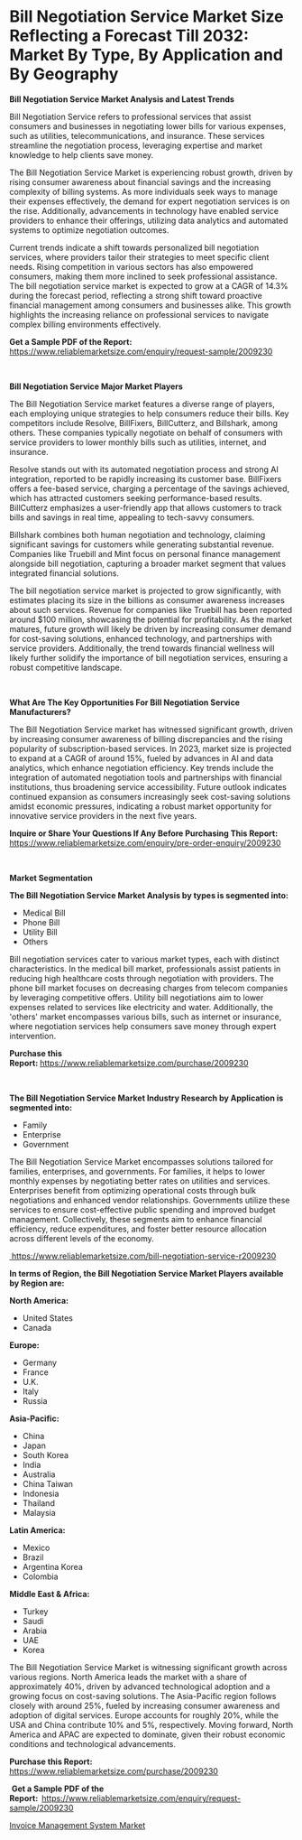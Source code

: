 <p><h1>Bill Negotiation Service Market Size Reflecting a Forecast Till 2032: Market By Type, By Application and By Geography</h1></p><p><strong>Bill Negotiation Service Market Analysis and Latest Trends</strong></p>
<p><p>Bill Negotiation Service refers to professional services that assist consumers and businesses in negotiating lower bills for various expenses, such as utilities, telecommunications, and insurance. These services streamline the negotiation process, leveraging expertise and market knowledge to help clients save money.</p><p>The Bill Negotiation Service Market is experiencing robust growth, driven by rising consumer awareness about financial savings and the increasing complexity of billing systems. As more individuals seek ways to manage their expenses effectively, the demand for expert negotiation services is on the rise. Additionally, advancements in technology have enabled service providers to enhance their offerings, utilizing data analytics and automated systems to optimize negotiation outcomes.</p><p>Current trends indicate a shift towards personalized bill negotiation services, where providers tailor their strategies to meet specific client needs. Rising competition in various sectors has also empowered consumers, making them more inclined to seek professional assistance. The bill negotiation service market is expected to grow at a CAGR of 14.3% during the forecast period, reflecting a strong shift toward proactive financial management among consumers and businesses alike. This growth highlights the increasing reliance on professional services to navigate complex billing environments effectively.</p></p>
<p><strong>Get a Sample PDF of the Report:&nbsp;</strong> <a href="https://www.reliablemarketsize.com/enquiry/request-sample/2009230?utm_campaign=3226&utm_medium=2&utm_source=Github&utm_content=ia&utm_term=10032025&utm_id=bill-negotiation-service">https://www.reliablemarketsize.com/enquiry/request-sample/2009230</a></p>
<p>&nbsp;</p>
<p><strong>Bill Negotiation Service Major Market Players</strong></p>
<p><p>The Bill Negotiation Service market features a diverse range of players, each employing unique strategies to help consumers reduce their bills. Key competitors include Resolve, BillFixers, BillCutterz, and Billshark, among others. These companies typically negotiate on behalf of consumers with service providers to lower monthly bills such as utilities, internet, and insurance.</p><p>Resolve stands out with its automated negotiation process and strong AI integration, reported to be rapidly increasing its customer base. BillFixers offers a fee-based service, charging a percentage of the savings achieved, which has attracted customers seeking performance-based results. BillCutterz emphasizes a user-friendly app that allows customers to track bills and savings in real time, appealing to tech-savvy consumers.</p><p>Billshark combines both human negotiation and technology, claiming significant savings for customers while generating substantial revenue. Companies like Truebill and Mint focus on personal finance management alongside bill negotiation, capturing a broader market segment that values integrated financial solutions.</p><p>The bill negotiation service market is projected to grow significantly, with estimates placing its size in the billions as consumer awareness increases about such services. Revenue for companies like Truebill has been reported around $100 million, showcasing the potential for profitability. As the market matures, future growth will likely be driven by increasing consumer demand for cost-saving solutions, enhanced technology, and partnerships with service providers. Additionally, the trend towards financial wellness will likely further solidify the importance of bill negotiation services, ensuring a robust competitive landscape.</p></p>
<p>&nbsp;</p>
<p><strong>What Are The Key Opportunities For Bill Negotiation Service Manufacturers?</strong></p>
<p><p>The Bill Negotiation Service market has witnessed significant growth, driven by increasing consumer awareness of billing discrepancies and the rising popularity of subscription-based services. In 2023, market size is projected to expand at a CAGR of around 15%, fueled by advances in AI and data analytics, which enhance negotiation efficiency. Key trends include the integration of automated negotiation tools and partnerships with financial institutions, thus broadening service accessibility. Future outlook indicates continued expansion as consumers increasingly seek cost-saving solutions amidst economic pressures, indicating a robust market opportunity for innovative service providers in the next five years.</p></p>
<p><strong>Inquire or Share Your Questions If Any Before Purchasing This Report:</strong> <a href="https://www.reliablemarketsize.com/enquiry/pre-order-enquiry/2009230?utm_campaign=3226&utm_medium=2&utm_source=Github&utm_content=ia&utm_term=10032025&utm_id=bill-negotiation-service">https://www.reliablemarketsize.com/enquiry/pre-order-enquiry/2009230</a></p>
<p>&nbsp;</p>
<p><strong>Market Segmentation</strong></p>
<p><strong>The Bill Negotiation Service Market Analysis by types is segmented into:</strong></p>
<p><ul><li>Medical Bill</li><li>Phone Bill</li><li>Utility Bill</li><li>Others</li></ul></p>
<p><p>Bill negotiation services cater to various market types, each with distinct characteristics. In the medical bill market, professionals assist patients in reducing high healthcare costs through negotiation with providers. The phone bill market focuses on decreasing charges from telecom companies by leveraging competitive offers. Utility bill negotiations aim to lower expenses related to services like electricity and water. Additionally, the 'others' market encompasses various bills, such as internet or insurance, where negotiation services help consumers save money through expert intervention.</p></p>
<p><strong>Purchase this Report:&nbsp;</strong><a href="https://www.reliablemarketsize.com/purchase/2009230?utm_campaign=3226&utm_medium=2&utm_source=Github&utm_content=ia&utm_term=10032025&utm_id=bill-negotiation-service">https://www.reliablemarketsize.com/purchase/2009230</a></p>
<p>&nbsp;</p>
<p><strong>The Bill Negotiation Service Market Industry Research by Application is segmented into:</strong></p>
<p><ul><li>Family</li><li>Enterprise</li><li>Government</li></ul></p>
<p><p>The Bill Negotiation Service Market encompasses solutions tailored for families, enterprises, and governments. For families, it helps to lower monthly expenses by negotiating better rates on utilities and services. Enterprises benefit from optimizing operational costs through bulk negotiations and enhanced vendor relationships. Governments utilize these services to ensure cost-effective public spending and improved budget management. Collectively, these segments aim to enhance financial efficiency, reduce expenditures, and foster better resource allocation across different levels of the economy.</p></p>
<p><a href="https://www.reliablemarketsize.com/bill-negotiation-service-r2009230?utm_campaign=3226&utm_medium=2&utm_source=Github&utm_content=ia&utm_term=10032025&utm_id=bill-negotiation-service">&nbsp;https://www.reliablemarketsize.com/bill-negotiation-service-r2009230</a></p>
<p><strong>In terms of Region, the Bill Negotiation Service Market Players available by Region are:</strong></p>
<p>
    <p> <strong> North America: </strong>
        <ul>
            <li>United States</li>
            <li>Canada</li>
        </ul>
        </p> 
    <p> <strong> Europe: </strong>
        <ul>
            <li>Germany</li>
            <li>France</li>
            <li>U.K.</li>
            <li>Italy</li>
            <li>Russia</li>
        </ul>
        </p> 
    <p> <strong> Asia-Pacific: </strong>
        <ul>
            <li>China</li>
            <li>Japan</li>
            <li>South Korea</li>
            <li>India</li>
            <li>Australia</li>
            <li>China Taiwan</li>
            <li>Indonesia</li>
            <li>Thailand</li>
            <li>Malaysia</li>
        </ul>
        </p> 
    <p> <strong> Latin America: </strong>
        <ul>
            <li>Mexico</li>
            <li>Brazil</li>
            <li>Argentina Korea</li>
            <li>Colombia</li>
        </ul>
        </p> 
    <p> <strong> Middle East & Africa: </strong>
        <ul>
            <li>Turkey</li>
            <li>Saudi</li>
            <li>Arabia</li>
            <li>UAE</li>
            <li>Korea</li>
        </ul>
    </p>
    </p>
<p><p>The Bill Negotiation Service Market is witnessing significant growth across various regions. North America leads the market with a share of approximately 40%, driven by advanced technological adoption and a growing focus on cost-saving solutions. The Asia-Pacific region follows closely with around 25%, fueled by increasing consumer awareness and adoption of digital services. Europe accounts for roughly 20%, while the USA and China contribute 10% and 5%, respectively. Moving forward, North America and APAC are expected to dominate, given their robust economic conditions and technological advancements.</p></p>
<p><strong>Purchase this Report: </strong><a href="https://www.reliablemarketsize.com/purchase/2009230?utm_campaign=3226&utm_medium=2&utm_source=Github&utm_content=ia&utm_term=10032025&utm_id=bill-negotiation-service">https://www.reliablemarketsize.com/purchase/2009230</a></p>
<p>&nbsp;<strong>Get a Sample PDF of the Report:&nbsp;&nbsp;</strong><a href="https://www.reliablemarketsize.com/enquiry/request-sample/2009230?utm_campaign=3226&utm_medium=2&utm_source=Github&utm_content=ia&utm_term=10032025&utm_id=bill-negotiation-service">https://www.reliablemarketsize.com/enquiry/request-sample/2009230</a></p>
<p><strong></strong></p>
<p><p><a href="https://github.com/huelarnzeba29/Market-Research-Report-List-1/blob/main/invoice-management-system-market.md?utm_campaign=3226&utm_medium=2&utm_source=Github&utm_content=ia&utm_term=10032025&utm_id=bill-negotiation-service">Invoice Management System Market</a></p></p>